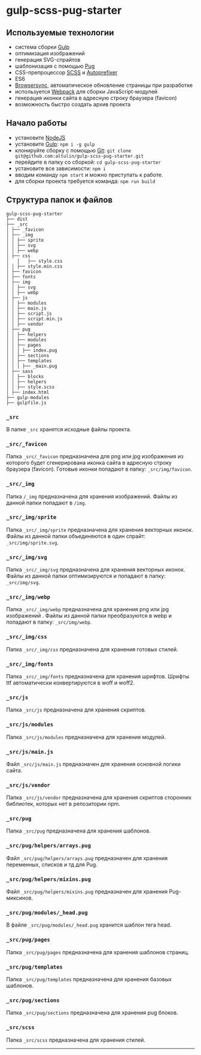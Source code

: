 <!-- ##### node v18.13.0 -->

# gulp-scss-pug-starter

<!-- ![License](https://img.shields.io/github/license/altulin/gulp-scss-pug-starter) -->

<!-- <a href="https://qiwi.com/n/ALTULIN" target="_blank">
	<img src="https://img.shields.io/badge/%D0%92%D0%9D%D0%95%D0%A1%D0%A2%D0%98%20%D0%94%D0%9E%D0%9D%D0%90%D0%A2-QIWI-red">
</a> -->

## Используемые технологии

- система сборки [Gulp](https://gulpjs.com/)
- оптимизация изображений
- генерация SVG-спрайтов
- шаблонизация с помощью [Pug](https://pugjs.org/)
- CSS-препроцессор [SCSS](http://sass-lang.com/) и [Autoprefixer](https://autoprefixer.github.io/ru/)
- ES6
- [Browsersync](https://www.browsersync.io/), автоматическое обновление страницы при разработке
- используется [Webpack](https://webpack.js.org/) для сборки JavaScript-модулей
- генерация иконки сайта в адресную строку браузера (favicon)
- возможность быстро создать архив проекта

## Начало работы

- установите [NodeJS](https://nodejs.org/en/)
- установите [Gulp](https://gulpjs.com/): `npm i -g gulp`
- клонируйте сборку с помощью [Git](https://git-scm.com/downloads): `git clone git@github.com:altulin/gulp-scss-pug-starter.git`
- перейдите в папку со сборкой: `cd gulp-scss-pug-starter`
- установите все зависимости: `npm i`
- вводим команду `npm start` и можно приступать к работе.
- для сборки проекта требуется команда: `npm run build`

## Структура папок и файлов

```
gulp-scss-pug-starter
├── dist
├── _src
│ ├── _favicon
│ ├── _img
│ │ ├── sprite
│ │ ├── svg
│ │ ├── webp
│ ├── css
│	│	├── style.css
│ │ ├── style.min.css
│ ├── favicon
│ ├── fonts
│ ├── img
│ │ ├── svg
│ │ ├── webp
│ ├── js
│ │ ├── modules
│ │ ├── main.js
│ │ ├── script.js
│ │ ├── script.min.js
│ │ ├── vendor
│ ├── pug
│ │ ├── helpers
│ │ ├── modules
│ │ ├── pages
│ │ │ ├── index.pug
│ │ ├── sections
│ │ ├── templates
│ │ │ ├── _main.pug
│ ├── sass
│ │ ├── blocks
│ │ ├── helpers
│ │ ├── style.scss
│ ├── index.html
├── gulp-modules
├── gulpfile.js

```

### `_src`

В папке `_src` хранятся исходные файлы проекта.

### `_src/_favicon`

Папка `_src/_favicon` предназначена для png или jpg изображения из которого будет сгенерирована иконка сайта в адресную строку браузера (favicon). Готовые иконки попадают в папку: `_src/img/favicon`.

### `_src/_img`

Папка `/_img` предназначена для хранения изображений.
Файлы из данной папки попадают в `/img`.

### `_src/_img/sprite`

Папка `_src/_img/sprite` предназначена для хранения векторных иконок. Файлы из данной папки объединяются в один спрайт: `_src/img/sprite.svg`.

### `_src/_img/svg`

Папка `_src/_img/svg` предназначена для хранения векторных иконок. Файлы из данной папки оптимизируются и попадают в папку: `_src/img/svg`.

### `_src/_img/webp`

Папка `_src/_img/webp` предназначена для хранения png или jpg изображений . Файлы из данной папки преобразуются в webp и попадают в папку: `_src/img/webp`.

### `_src/_img/css`

Папка `_src/_img/css` предназначена для хранения готовых стилей.

### `_src/_img/fonts`

Папка `_src/_img/fonts` предназначена для хранения шрифтов. Шрифты ttf автоматически конвертируются в woff и woff2.

### `_src/js`

Папка `_src/js` предназначена для хранения скриптов.

### `_src/js/modules`

Папка `_src/js/modules` предназначена для хранения модулей.

### `_src/js/main.js`

Файл `_src/js/main.js` предназначен для хранения основной логики сайта.

### `_src/js/vendor`

Папка `_src/js/vendor` предназначена для хранения скриптов сторонних библиотек, которых нет в репозитории npm.

### `_src/pug`

Папка `_src/pug` предназначена для хранения шаблонов.

### `_src/pug/helpers/arrays.pug`

Файл `_src/pug/helpers/arrays.pug` предназначен для хранения переменных, списков и тд для Pug.

### `_src/pug/helpers/mixins.pug`

Файл `_src/pug/helpers/mixins.pug` предназначен для хранения Pug-миксинов.

### `_src/pug/modules/_head.pug`

В файле `_src/pug/modules/_head.pug` хранится шаблон тега head.

### `_src/pug/pages`

Папка `_src/pug/pages` предназначена для хранения шаблонов страниц.

### `_src/pug/templates`

Папка `_src/pug/templates` предназначена для хранения базовых шаблонов.

### `_src/pug/sections`

Папка `_src/pug/sections` предназначена для хранения pug блоков.

### `_src/scss`

Папка `_src/scss` предназначена для хранения стилей.

---

<!-- <a href="https://qiwi.com/n/ALTULIN" target="_blank">
	<img src="https://img.shields.io/badge/%D0%92%D0%9D%D0%95%D0%A1%D0%A2%D0%98%20%D0%94%D0%9E%D0%9D%D0%90%D0%A2-QIWI-red">
</a> -->
